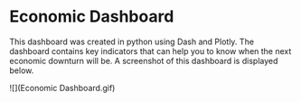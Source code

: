 # Economic Dashboard
This dashboard was created in python using Dash and Plotly. The dashboard contains key indicators that can help you to know when the next economic downturn will be. A screenshot of this dashboard is displayed below.

![](Economic Dashboard.gif)
